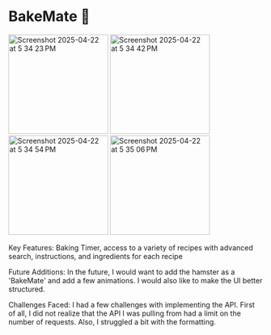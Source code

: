 # BakeMate 🎂
<img width="197" alt="Screenshot 2025-04-22 at 5 34 23 PM" src="https://github.com/user-attachments/assets/92e7e4a9-03db-44d5-9f5c-1601c47ef12a" />
<img width="197" alt="Screenshot 2025-04-22 at 5 34 42 PM" src="https://github.com/user-attachments/assets/06b19e90-f16a-4c59-b6a8-85bdd04399ad" />
<img width="197" alt="Screenshot 2025-04-22 at 5 34 54 PM" src="https://github.com/user-attachments/assets/77f7718f-3493-46c7-a815-64bb46e1b682" />
<img width="197" alt="Screenshot 2025-04-22 at 5 35 06 PM" src="https://github.com/user-attachments/assets/2ef4591b-69db-43b7-8f53-9ba6536a0d24" />


Key Features:
Baking Timer, access to a variety of recipes with advanced search, instructions, and ingredients for each recipe

Future Additions:
In the future, I would want to add the hamster as a 'BakeMate' and add a few animations. I would also like to make the UI better structured. 

Challenges Faced:
I had a few challenges with implementing the API. First of all, I did not realize that the API I was pulling from had a limit on the number of requests. Also, I struggled a bit with the formatting. 
